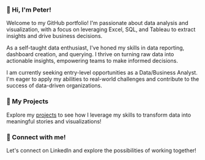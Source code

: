 ### :wave: Hi, I'm Peter!
Welcome to my GitHub portfolio! I'm passionate about data analysis and visualization, with a focus on leveraging Excel, SQL, and Tableau to extract insights and drive business decisions.

As a self-taught data enthusiast, I've honed my skills in data reporting, dashboard creation, and querying. I thrive on turning raw data into actionable insights, empowering teams to make informed decisions.

I am currently seeking entry-level opportunities as a Data/Business Analyst. I'm eager to apply my abilities to real-world challenges and contribute to the success of data-driven organizations.

### :file_folder: My Projects
Explore my [projects](https://github.com/TeamPete/Projects) to see how I leverage my skills to transform data into meaningful stories and visualizations!

### :link: Connect with me!
Let's connect on LinkedIn and explore the possibilities of working together!
